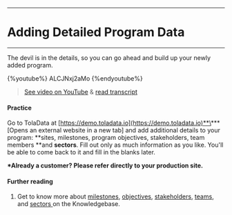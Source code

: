 ****
# Adding Detailed Program Data
---

The devil is in the details, so you can go ahead and build up your newly added program.

{%youtube%} ALCJNxj2aMo {%endyoutube%}  
> [See video on YouTube](https://www.youtube.com/embed/ALCJNxj2aMo?rel=0) & [read transcript](https://docs.google.com/document/d/1DCaeMviBwSO5hGSfeh6Y9McPI6D1dzxJyDs5kKa4wug/edit#heading=h.qlyc9i89r3ud)

#### Practice

Go to TolaData at [https://demo.toladata.io](https://demo.toladata.io)**\*** \[Opens an external website in a new tab\] and add additional details to your program: **sites, milestones, program objectives, stakeholders, team members **and **sectors**. Fill out only as much information as you like. You'll be able to come back to it and fill in the blanks later.

**\*Already a customer? Please refer directly to your production site.**

#### Further reading

1. Get to know more about [milestones](https://help.toladata.com/en/6-programs/milestones.html), [objectives](https://help.toladata.com/en/6-programs/objectives.html), [stakeholders](https://help.toladata.com/en/6-programs/stakeholder.html), [teams](https://help.toladata.com/en/6-programs/team.html), and [sectors ](https://help.toladata.com/en/6-programs/sector.html) on the Knowledgebase.



